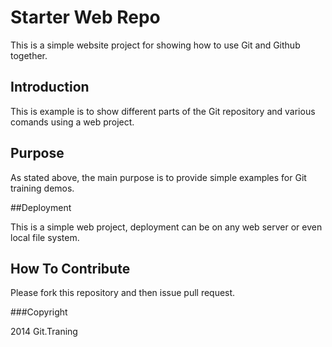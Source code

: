 # Starter Web Repo

This is a simple website project for showing how to use Git and Github together.

## Introduction

This is example is to show different parts of the Git repository and various comands using a web project.

## Purpose

As stated above, the main purpose is to provide simple examples for Git training demos.

##Deployment

This is a simple web project, deployment can be on any web server or even local file system.

## How To Contribute
Please fork this repository and then issue pull request.

###Copyright

2014 Git.Traning